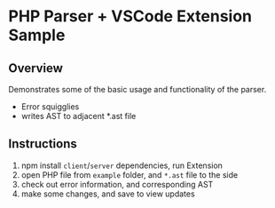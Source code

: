 # PHP Parser + VSCode Extension Sample
## Overview
Demonstrates some of the basic usage and functionality of the parser.
- Error squigglies
- writes AST to adjacent *.ast file

## Instructions
1. npm install `client`/`server` dependencies, run Extension
2. open PHP file from `example` folder, and `*.ast` file to the side
3. check out error information, and corresponding AST
4. make some changes, and save to view updates